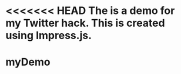 <<<<<<< HEAD
The is a demo for my Twitter hack. This is created using Impress.js.
=======
myDemo
======
